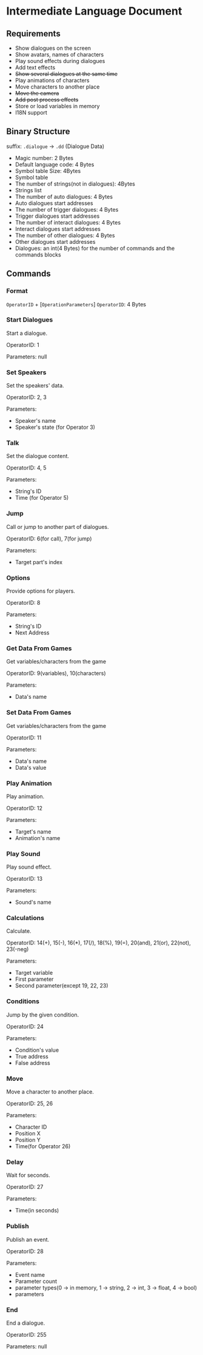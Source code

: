 # Intermediate Language Document
## Requirements
- Show dialogues on the screen
- Show avatars, names of characters
- Play sound effects during dialogues
- Add text effects
- <del>Show several dialogues at the same time</del>
- Play animations of characters
- Move characters to another place
- <del>Move the camera</del>
- <del>Add post process effects</del>
- Store or load variables in memory
- I18N support

## Binary Structure
suffix: `.dialogue` -> `.dd` (Dialogue Data)
- Magic number: 2 Bytes
- Default language code: 4 Bytes
- Symbol table Size: 4Bytes
- Symbol table
- The number of strings(not in dialogues): 4Bytes
- Strings list
- The number of auto dialogues: 4 Bytes
- Auto dialogues start addresses
- The number of trigger dialogues: 4 Bytes
- Trigger dialogues start addresses
- The number of interact dialogues: 4 Bytes
- Interact dialogues start addresses
- The number of other dialogues: 4 Bytes
- Other dialogues start addresses
- Dialogues: an int(4 Bytes) for the number of commands and the commands blocks


## Commands
### Format
`OperatorID` + [`OperationParameters`]
`OperatorID`: 4 Bytes

### Start Dialogues
Start a dialogue.

OperatorID: 1

Parameters: null

### Set Speakers
Set the speakers' data.

OperatorID: 2, 3

Parameters:
- Speaker's name
- Speaker's state (for Operator 3)

### Talk
Set the dialogue content.

OperatorID: 4, 5

Parameters:
- String's ID
- Time (for Operator 5)

### Jump
Call or jump to another part of dialogues.

OperatorID: 6(for call), 7(for jump)

Parameters:
- Target part's index

### Options
Provide options for players.

OperatorID: 8

Parameters:
- String's ID
- Next Address

### Get Data From Games
Get variables/characters from the game

OperatorID: 9(variables), 10(characters)

Parameters:
- Data's name

### Set Data From Games
Get variables/characters from the game

OperatorID: 11

Parameters:
- Data's name
- Data's value

### Play Animation
Play animation.

OperatorID: 12

Parameters:
- Target's name
- Animation's name

### Play Sound
Play sound effect.

OperatorID: 13

Parameters:
- Sound's name

### Calculations
Calculate.

OperatorID: 14(+), 15(-), 16(*), 17(/), 18(%), 19(=), 20(and), 21(or), 22(not), 23(-neg)

Parameters:
- Target variable
- First parameter
- Second parameter(except 19, 22, 23)

### Conditions
Jump by the given condition.

OperatorID: 24

Parameters:
- Condition's value
- True address
- False address

### Move
Move a character to another place.

OperatorID: 25, 26

Parameters:
- Character ID
- Position X
- Position Y
- Time(for Operator 26)

### Delay
Wait for seconds.

OperatorID: 27

Parameters:
- Time(in seconds)


### Publish
Publish an event.

OperatorID: 28

Parameters:
- Event name
- Parameter count
- parameter types(0 -> in memory, 1 -> string, 2 -> int, 3 -> float, 4 -> bool)
- parameters

### End
End a dialogue.

OperatorID: 255

Parameters: null